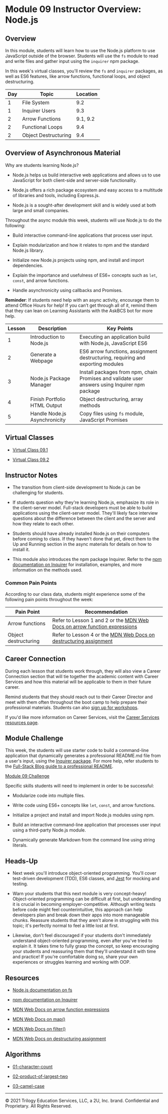 # Module 09 Instructor Overview: Node.js

## Overview

In this module, students will learn how to use the Node.js platform to use JavaScript outside of the browser. Students will use the `fs` module to read and write files and gather input using the `inquirer` npm package.

In this week's virtual classes, you'll review the `fs` and `inquirer` packages, as well as ES6 features, like arrow functions, functional loops, and object destructuring.

| Day  | Topic                  | Location |
| ---  | ---                    | ---      |
| 1    | File System            | 9.2      |
| 1    | Inquirer Users         | 9.3      |
| 2    | Arrow Functions        | 9.1, 9.2 |
| 2    | Functional Loops       | 9.4      |
| 2    | Object Destructuring   | 9.4      |

## Overview of Asynchronous Material

Why are students learning Node.js?

* Node.js helps us build interactive web applications and allows us to use JavaScript for both client-side and server-side functionality.

* Node.js offers a rich package ecosystem and easy access to a multitude of libraries and tools, including Express.js.

* Node.js is a sought-after development skill and is widely used at both large and small companies.

Throughout the async module this week, students will use Node.js to do the following:

* Build interactive command-line applications that process user input.

* Explain modularization and how it relates to npm and the standard Node.js library.

* Initialize new Node.js projects using npm, and install and import dependencies.

* Explain the importance and usefulness of ES6+ concepts such as `let`, `const`, and arrow functions.

* Handle asynchronicity using callbacks and Promises.

**Reminder**: If students need help with an async activity, encourage them to attend Office Hours for help! If you can’t get through all of it, remind them that they can lean on Learning Assistants with the AskBCS bot for more help.

| Lesson           | Description                    | Key Points                                                                                     |
| ---              | ---                            | ---                                                                                            |
| 1                | Introduction to Node.js        | Executing an application build with Node.js, JavaScript ES6                                    |
| 2                | Generate a Webpage             | ES6 arrow functions, assignment destructuring, requiring and exporting modules                 |
| 3                | Node.js Package Manager        | Install packages from npm, chain Promises and validate user answers using Inquirer npm package |
| 4                | Finish Portfolio HTML Output   | Object destructuring, array methods                                                            |
| 5                | Handle Node.js Asynchronicity  | Copy files using `fs` module, JavaScript Promises                                              |

## Virtual Classes

* [Virtual Class 09.1](./09.1-REQUIRED.md)

* [Virtual Class 09.2](./09.2-REQUIRED.md)

## Instructor Notes

* The transition from client-side development to Node.js can be challenging for students.

* If students question why they're learning Node.js, emphasize its role in the client-server model. Full-stack developers must be able to build applications using the client-server model. They'll likely face interview questions about the difference between the client and the server and how they relate to each other.

* Students should have already installed Node.js on their computers before coming to class. If they haven't done that yet, direct them to the Up and Running section in the async materials for details on how to install it.  

* This module also introduces the npm package Inquirer. Refer to the [npm documentation on Inquirer](https://www.npmjs.com/package/inquirer) for installation, examples, and more information on the methods used.

### Common Pain Points

According to our class data, students might experience some of the following pain points throughout the week:

| Pain Point                          | Recommendation       |
| ---                                 | ---                  |
| Arrow functions                     | Refer to Lesson 1 and 2 or the [MDN Web Docs on arrow function expressions](https://developer.mozilla.org/en-US/docs/Web/JavaScript/Reference/Functions/Arrow_functions)  |
| Object destructuring                | Refer to Lesson 4 or the [MDN Web Docs on destructuring assignment](https://developer.mozilla.org/en-US/docs/Web/JavaScript/Reference/Operators/Destructuring_assignment) |

## Career Connection

During each lesson that students work through, they will also view a Career Connection section that will tie together the academic content with Career Services and how this material will be applicable to them in their future career.

Remind students that they should reach out to their Career Director and meet with them often throughout the boot camp to help prepare their professional materials. Students can also [sign up for workshops](https://careerservicesonlineevents.splashthat.com/).

If you'd like more information on Career Services, visit the [Career Services resources page](https://mycareerspot.org/).

## Module Challenge

This week, the students will use starter code to build a command-line application that dynamically generates a professional README.md file from a user's input, using the [Inquirer package](https://www.npmjs.com/package/inquirer). For more help, refer students to the [Full-Stack Blog guide to a professional README](https://coding-boot-camp.github.io/full-stack/github/professional-readme-guide).

[Module 09 Challenge](../../01-Class-Content/09-NodeJS/02-Challenge)

Specific skills students will need to implement in order to be successful:

* Modularize code into multiple files.

* Write code using ES6+ concepts like `let`, `const`, and arrow functions.

* Initialize a project and install and import Node.js modules using npm.

* Build an interactive command-line application that processes user input using a third-party Node.js module.

* Dynamically generate Markdown from the command line using string literals.

## Heads-Up

* Next week you'll introduce object-oriented programming. You'll cover test-driven development (TDD), ES6 classes, and [Jest](https://jestjs.io/) for mocking and testing.

* Warn your students that this next module is very concept-heavy! Object-oriented programming can be difficult at first, but understanding it is crucial in becoming employer-competitive. Although writing tests before code might feel counterintuitive, this approach can help developers plan and break down their apps into more manageable chunks. Reassure students that they aren't alone in struggling with this topic; it's perfectly normal to feel a little lost at first.

* Likewise, don't feel discouraged if your students don't immediately understand object-oriented programming, even after you've tried to explain it. It takes time to fully grasp the concept, so keep encouraging your students and reassuring them that they'll understand it with time and practice! If you're comfortable doing so, share your own experiences or struggles learning and working with OOP.

## Resources

* [Node.js documentation on fs](https://nodejs.org/api/fs.html)

* [npm documentation on Inquirer](https://www.npmjs.com/package/inquirer)

* [MDN Web Docs on arrow function expressions](https://developer.mozilla.org/en-US/docs/Web/JavaScript/Reference/Functions/Arrow_functions)

* [MDN Web Docs on map()](https://developer.mozilla.org/en-US/docs/Web/JavaScript/Reference/Global_Objects/Array/map)

* [MDN Web Docs on filter()](https://developer.mozilla.org/en-US/docs/Web/JavaScript/Reference/Global_Objects/Array/filter)

* [MDN Web Docs on destructuring assignment](https://developer.mozilla.org/en-US/docs/Web/JavaScript/Reference/Operators/Destructuring_assignment)

## Algorithms

* [01-character-count](../../01-Class-Content/09-NodeJS/03-Algorithms/01-character-count)

* [02-product-of-largest-two](../../01-Class-Content/09-NodeJS/03-Algorithms/02-product-of-largest-two)

* [03-camel-case](../../01-Class-Content/09-NodeJS/03-Algorithms/03-camel-case)

---
© 2021 Trilogy Education Services, LLC, a 2U, Inc. brand. Confidential and Proprietary. All Rights Reserved.
